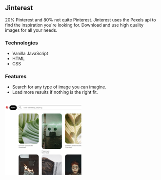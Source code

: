 ## Jinterest

20% Pinterest and 80% not quite Pinterest. Jinterest uses the Pexels api to find the inspiration you're looking for. Download and use high quality images for all your needs.

### Technologies

- Vanilla JavaScript
- HTML
- CSS

### Features

- Search for any type of image you can imagine.
- Load more results if nothing is the right fit.
<br/>
  <img src="/homepage.png" width="250"/>
